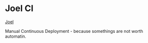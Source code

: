 # Joel CI

[Joel](./10814185.jpg)

Manual Continuous Deployment - because somethings are not worth automatin.
